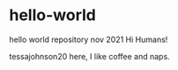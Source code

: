 # hello-world
hello world repository nov 2021
Hi Humans!

tessajohnson20 here, I like coffee and naps.
